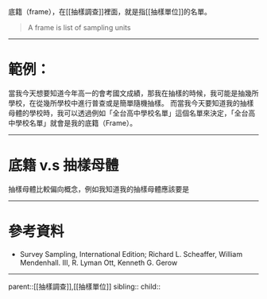 底籍（frame），在[[抽樣調查]]裡面，就是指[[抽樣單位]]的名單。
>A frame is list of sampling units
- - -
# 範例：
當我今天想要知道今年高一的會考國文成績，那我在抽樣的時候，我可能是抽幾所學校，在從幾所學校中進行普查或是簡單隨機抽樣。
而當我今天要知道我的抽樣母體的學校時，我可以透過例如「全台高中學校名單」這個名單來決定，「全台高中學校名單」就會是我的底籍（Frame）。
- - -
# 底籍 v.s 抽樣母體
抽樣母體比較偏向概念，例如我知道我的抽樣母體應該要是
- - -
# 參考資料
- Survey Sampling, International Edition; Richard L. Scheaffer, William Mendenhall. III, R. Lyman Ott, Kenneth G. Gerow
- - -
parent::[[抽樣調查]],[[抽樣單位]]
sibling::
child::